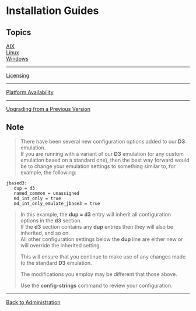 # Installation Guides

<PageHeader />

## Topics

[AIX](./aix/jbase-aix-installation-guide/README.md)  
[Linux](./linux/README.md)  
[Windows](./windows/README.md)  
* * *
[Licensing](./licensing/README.md)  
* * *
[Platform Availability](./platform-availability/README.md)  
* * *
[Upgrading from a Previous Version](./upgrading-from-a-previous-version/README.md)  

## Note

>There have been several new configuration options added to our **D3** emulation.  
>If you are running with a variant of our **D3** emulation (or any custom emulation based on a standard one), then the best way forward would be to change your emulation settings to something similar to, for example, the following:

```
jbased3:
   dup = d3
   named_common = unassigned
   md_int_only = true
   md_int_only_emulate_jbase3 = true
```

>In this example, the **dup = d3** entry will inherit all configuration options in the **d3** section.  
>If the **d3** section contains any **dup** entries then they will also be inherited, and so on.  
>All other configuration settings below the **dup** line are either new or will override the inherited setting.  
>
>This will ensure that you continue to make use of any changes made to the standard **D3** emulation.  
>
>The modifications you employ may be different that those above.  
>
>Use the **config-strings** command to review your configuration.

* * *

[Back to Administration](./../README.md)

<PageFooter />
